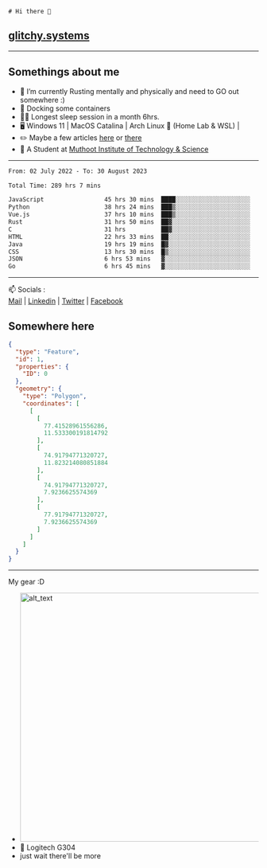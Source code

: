 ```
# Hi there 👋
```
## [glitchy.systems](https://glitchy.systems)
---

## Somethings about me



- 🌱 I’m currently Rusting mentally and physically and need to GO out somewhere :)
- 🐋 Docking some containers
- 😶‍🌫️ Longest sleep session in a month 6hrs.
- 🖥️ Windows 11 | MacOS Catalina | Arch Linux 🦩 (Home Lab & WSL) |
- ✏️ Maybe a few articles [here](https://medium.com/@advaithnarayanan8) or [there](https://medium.com/@advaithnarayanan8)
- 📑 A Student at [Muthoot Institute of Technology & Science](https://mgmits.ac.in/)



---

<!--START_SECTION:waka-->

```txt
From: 02 July 2022 - To: 30 August 2023

Total Time: 289 hrs 7 mins

JavaScript                 45 hrs 30 mins  ████░░░░░░░░░░░░░░░░░░░░░   15.74 %
Python                     38 hrs 24 mins  ███▒░░░░░░░░░░░░░░░░░░░░░   13.28 %
Vue.js                     37 hrs 10 mins  ███▒░░░░░░░░░░░░░░░░░░░░░   12.86 %
Rust                       31 hrs 50 mins  ██▓░░░░░░░░░░░░░░░░░░░░░░   11.01 %
C                          31 hrs          ██▓░░░░░░░░░░░░░░░░░░░░░░   10.73 %
HTML                       22 hrs 33 mins  ██░░░░░░░░░░░░░░░░░░░░░░░   07.80 %
Java                       19 hrs 19 mins  █▓░░░░░░░░░░░░░░░░░░░░░░░   06.68 %
CSS                        13 hrs 30 mins  █▒░░░░░░░░░░░░░░░░░░░░░░░   04.67 %
JSON                       6 hrs 53 mins   ▓░░░░░░░░░░░░░░░░░░░░░░░░   02.38 %
Go                         6 hrs 45 mins   ▓░░░░░░░░░░░░░░░░░░░░░░░░   02.34 %
```

<!--END_SECTION:waka-->

---

📫 Socials :<br>
[Mail](mailto:advaithnarayanan8@gmail.com) | [Linkedin](https://www.linkedin.com/in/advaith-narayanan-a72152214/) | [Twitter](https://twitter.com/advaithnarayan) | [Facebook](https://screenmessage.com/qinq)

## Somewhere here

```geojson
{
  "type": "Feature",
  "id": 1,
  "properties": {
    "ID": 0
  },
  "geometry": {
    "type": "Polygon",
    "coordinates": [
      [
        [
          77.41528961556286,
          11.533300191814792
        ],
        [
          74.91794771320727,
          11.823214080851884
        ],
        [
          74.91794771320727,
          7.9236625574369
        ],
        [
          77.91794771320727,
          7.9236625574369
        ]
      ]
    ]
  }
}
```


--- 
My gear :D

- [<img alt="alt_text" width="500px" src="https://valid.x86.fr/cache/banner/xv24bv-6.png" />](https://valid.x86.fr/xv24bv)
- 🐁 Logitech G304
- just wait there'll be more


